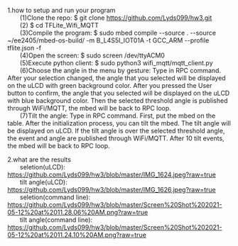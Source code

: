 1.how to setup and run your program  
&emsp;&emsp;(1)Clone the repo: $ git clone https://github.com/Lyds099/hw3.git  
&emsp;&emsp;(2) $ cd TFLite_Wifi_MQTT  
&emsp;&emsp;(3)Compile the program: $ sudo mbed compile --source . --source ~/ee2405/mbed-os-build/ -m B_L4S5I_IOT01A -t GCC_ARM --profile tflite.json -f  
&emsp;&emsp;(4)Open the screen: $ sudo screen /dev/ttyACM0  
&emsp;&emsp;(5)Execute python client: $ sudo python3 wifi_mqtt/mqtt_client.py      
&emsp;&emsp;(6)Choose the angle in the menu by gesture: Type in RPC command. After your selection changed, the angle that you selected will be displayed on the uLCD with green background color. After you pressed the User button to confirm, the angle that you selected will be displayed on the uLCD with blue background color. Then the selected threshold angle is published through WiFi/MQTT, the mbed will be back to RPC loop.  
&emsp;&emsp;(7)Tilt the angle: Type in RPC command. First, put the mbed on the table. After the initialization process, you can tilt the mbed. The tilt angle will be displayed on uLCD. If the tilt angle is over the selected threshold angle, the event and angle are published through WiFi/MQTT. After 10 tilt events, the mbed will be back to RPC loop.  

2.what are the results  
&emsp;&emsp;seletion(uLCD): https://github.com/Lyds099/hw3/blob/master/IMG_1624.jpeg?raw=true  
&emsp;&emsp;tilt angle(uLCD): https://github.com/Lyds099/hw3/blob/master/IMG_1626.jpeg?raw=true  
&emsp;&emsp;seletion(command line): https://github.com/Lyds099/hw3/blob/master/Screen%20Shot%202021-05-12%20at%2011.28.06%20AM.png?raw=true  
&emsp;&emsp;tilt angle(command line): https://github.com/Lyds099/hw3/blob/master/Screen%20Shot%202021-05-12%20at%2011.24.10%20AM.png?raw=true  